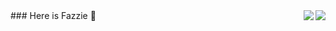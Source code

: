 <a href="https://github.com/Fazziekey/">
<img align="right" src="https://github-readme-stats.vercel.app/api?username=Fazziekey&show_icons=true&theme=tokyonight" />
</a>
<a href="https://github.com/Fazziekey/">
<img align="right" src="https://github-readme-stats.vercel.app/api/top-langs/?username=Fazziekey&&exclude_repo=Fazziekey.github.io&theme=tokyonight" />
</a>
### Here is Fazzie 👋


